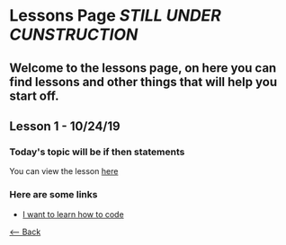 # Lessons Page _**STILL UNDER CUNSTRUCTION**_
## Welcome to the lessons page, on here you can find lessons and other things that will help you start off.

## Lesson 1 - 10/24/19
### Today's topic will be if then statements
You can view the lesson [here](./lessons/Lesson1)


### Here are some links
- [I want to learn how to code](./CODING)

[<-- Back](./)
